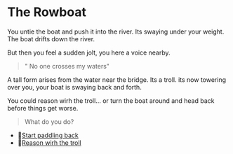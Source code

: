 # The Rowboat 

You untie the boat and push it into the river. Its swaying under your weight. The boat drifts down the river.

But then you feel a sudden jolt, you here a voice nearby.

> " No one crosses my waters"

A tall form arises from the water near the bridge. Its a troll. its now towering over you, your boat is swaying back and forth.

You could reason wirh the troll... or turn the boat around and head back before things get worse.

> What do you do? 

- 🚣[Start paddling back ](./end-1.md)
- 🧌[Reason wirh the troll](./troll.md)